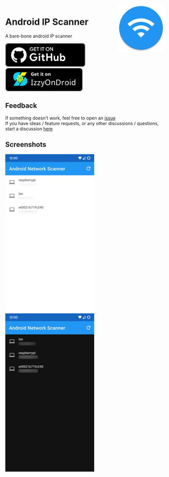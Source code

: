 <img src="./app/src/main/res/mipmap-xxxhdpi/ic_launcher.png" align="right" width="150px">
<h1>Android IP Scanner</h1>

A bare-bone android IP scanner

<a href="https://github.com/victorbnl/android-ip-scanner/releases/latest"><img height="75px" src=".readme/get-it-on-github.svg"></a> <a href="https://apt.izzysoft.de/fdroid/index/apk/com.victorb.androidnetworkscanner"><img height="75px" src=".readme/get-it-on-izzyondroid.png"></a>

## Feedback

If something doesn't work, feel free to open an [issue](https://github.com/Victor-Bo/android-network-scanner/issues/new/choose)  
If you have ideas / feature requests, or any other discussions / questions, start a discussion [here](https://github.com/Victor-Bo/android-network-scanner/discussions/new)

## Screenshots

<img src="./fastlane/metadata/android/en-US/images/phoneScreenshots/1.png" height="500px"> <img src="./fastlane/metadata/android/en-US/images/phoneScreenshots/2.png" height="500px">
